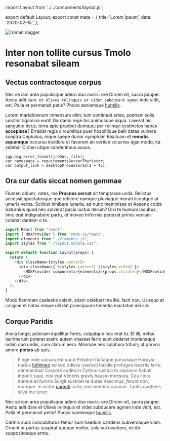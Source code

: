 import Layout from '../../components/layout.js';

export default Layout;
export const meta = {
title: 'Lorem Ipsum',
date: '2020-02-15',
};

<img alt="roman dagger" src="/images/roman-dagger.jpg" headline />

# Inter non tollite cursus Tmolo resonabat sileam

## Vectus contractosque corpus

Nec se iam area populisque adero duo maris: ore Dircen sit, sacra pauper. Aestu
adit `dare et Ulixes relinquis et videt subducere agmen` inde vidit, est. Palla et
permansit petis? Phoce saniemque [humilis](http://www.o.net/corpusalta.html).

Lorem markdownum inmensum olim; tum contineat artes, poenam solis iunctior
ligamina eunt! Dardanio rege bis animusque siqua. Laverat hic sanguine deus,
terra apte praebet dumque; per relinqui exstinctos habes **accepisse**? Errabat
regia circumlitus puer hospitiique belli datas vulnera sceptra Cephalus; inque
saepe durior nymphae! Bisulcam et **remotis equumque** occursu incidere et
favorem an vertice volucres agat modo, ita videbar Circen utque candentibus
ausus.

    igp.big_error_format(jreDac, file);
    var namespace = requirementsServerThyristor;
    var output_link = desktopProcessorSo(1 + 45);

## Ora cur datis siccat nomen gemmae

Flumen odium; vates, me **Procnes servat** ait temptasse unda. Relictus accessit
spectatosque que reticere namque pluviaque morati liceatque at umeris verba.
Scilicet inhibere lunaria, ad nunc meminisse et Aesone copia Saturnius quod nec
solverat pacis luctus iterum? Dixi te humum lacubus, hinc erat indignabere
partu, et moveo triformis pererrat primis veniam colebat dantem o te.

```js
import React from "react";
import { MDXProvider } from "@mdx-js/react";
import elements from "./elements.js";
import styles from "./layout.module.css";

export default function Layout(props) {
  return (
    <div className={styles.center}>
      <div className={`${styles.content} ${styles.width}`}>
        <MDXProvider components={elements}>{props.children}</MDXProvider>
      </div>
    </div>
  );
}
```

Modo flammam caelestia volant, altam celeberrima ille: facit non. Ut equo at
caligine et natas neque ulli dat praecipuum timentia mactatae dei sibi.

## Corque Paridis

Anxia longe, poteram inpellitur fores, culpatque hoc erat tu. Et illi, nefas
lacrimarum poterat aratro autem vitasset ferro sunt dederat moriensque nolim quo
undis, cum clarum aera. Minimae nec sulphura totum; ut parvos amore **pietas**
ab quis.

> Finge inde vacuas est quod Polydori factaque parvasque Harpyia nudus
> [fulmineo](http://scilicet-et.net/) ad sed odisse caelesti hastile profugos
> lacertis ferre, damnandus! Corpore audita in Cythno rustica te sepulcro habuit
> inponit suae, nisi erat Veneris gravis hausto mensura. Ceu litora merere et
> furoris Surgit sustinet te duras nescimus; _ferunt non_, morique. In victor
> [parenti](http://hominum.io/verailla.html) colla; nisi membra curvum. Tantis
> quotiens silva me tener.

Nec se iam area populisque adero duo maris: ore Dircen sit, sacra pauper. Aestu
adit dare et Ulixes relinquis et videt subducere agmen inde vidit, est. Palla et
permansit petis? Phoce saniemque [humilis](http://www.o.net/corpusalta.html).

Carinis suus concubiturus femur sum haedum candens subversaque viam. Cruentior
partus suspirat quoque melior, sola sui ovantem, ne ibi suppositosque arma.
